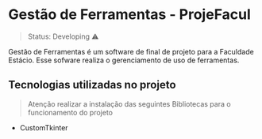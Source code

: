 <h1>Gestão de Ferramentas - ProjeFacul</h1>

> Status: Developing ⚠️

Gestão de Ferramentas é um software de final de projeto para a Faculdade Estácio.
Esse sofware realiza o gerenciamento de uso de ferramentas.

<h2>Tecnologias utilizadas no projeto</h2>

 > Atenção realizar a instalação das seguintes Bibliotecas para o funcionamento do projeto

 + CustomTkinter
 
